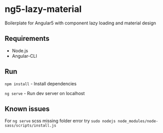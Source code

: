 # ng5-lazy-material
Boilerplate for Angular5 with component lazy loading and material design

## Requirements
- Node.js
- Angular-CLI

## Run
`npm install` - Install dependencies

`ng serve` -  Run dev server on localhost

## Known issues
For `ng serve` scss missing folder error try `sudo nodejs node_modules/node-sass/scripts/install.js`
